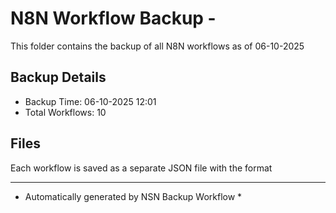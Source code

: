 # N8N Workflow Backup - 
This folder contains the backup of all N8N workflows as of 06-10-2025

## Backup Details
- Backup Time: 06-10-2025 12:01
- Total Workflows: 10

## Files
Each workflow is saved as a separate JSON file with the format

-----------
* Automatically generated by NSN Backup Workflow *
